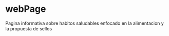 # webPage
Pagina informativa sobre habitos saludables enfocado en la alimentacion y la propuesta de sellos
